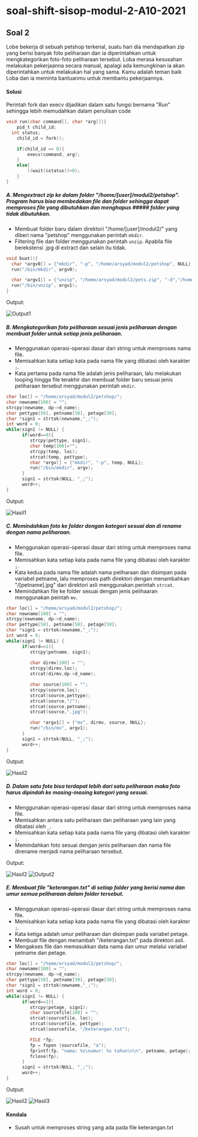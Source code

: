 # soal-shift-sisop-modul-2-A10-2021

## Soal 2

Lobe bekerja di sebuah petshop terkenal, suatu hari dia mendapatkan zip yang berisi banyak foto peliharaan dan ia diperintahkan untuk mengkategorikan foto-foto peliharaan tersebut. Loba merasa kesusahan melakukan pekerjaanna secara manual, apalagi ada kemungkinan ia akan diperintahkan untuk melakukan hal yang sama. Kamu adalah teman baik Loba dan ia meminta bantuanmu untuk membantu pekerjaannya.

#### Solusi

Perintah fork dan execv dijadikan dalam satu fungsi bernama "Run" sehingga lebih memudahkan dalam penulisan code

```c
void run(char command[], char *arg[]){
	pid_t child_id;
  int status;
	child_id = fork();

	if(child_id == 0){
		execv(command, arg);
	}
	else{
		((wait(&status))>0);
	}
}
```

##### A. Mengextract zip ke dalam folder "/home/[user]/modul2/petshop". Program harus bisa membedakan file dan folder sehingga dapat memproses file yang dibutuhkan dan menghapus #####	 folder yang tidak dibutuhkan.
- Membuat folder baru dalam direktori "/home/[user]/modul2/" yang diberi nama "petshop" menggunakan perintah ```mkdir```.
- Filtering file dan folder menggunakan perintah ```unzip```. Apabila file berekstensi .jpg di extract dan selain itu tidak.

```c
void buat(){
  char *argv0[] = {"mkdir", "-p", "/home/arsyad/modul2/petshop", NULL};
  run("/bin/mkdir", argv0);

  char *argv1[] = {"unzip", "/home/arsyad/modul2/pets.zip", "-d","/home/arsyad/modul2/petshop", "*.jpg",NULL};
  run("/bin/unzip", argv1);
}
```

Output:

![Output1](https://user-images.githubusercontent.com/73766214/115992978-9e3ae900-a5fa-11eb-9d76-d5a5a7fa5464.png)

##### B. Mengkategorikan foto peliharaan sesuai jenis peliharaan dengan membuat folder untuk setiap jenis peliharaan.
- Menggunakan operasi-operasi dasar dari string untuk memproses nama file.
- Memisahkan kata setiap kata pada nama file yang dibatasi oleh karakter ```;```.
- Kata pertama pada nama file adalah jenis peliharaan, lalu melakukan looping hingga file terakhir dan membuat folder baru sesuai jenis peliharaan tersebut menggunakan perintah ```mkdir```.

```c
char loc[] = "/home/arsyad/modul2/petshop/";
char newname[100] = "";
strcpy(newname, dp->d_name);
char pettype[50], petname[50], petage[50];
char *sign1 = strtok(newname,"_;");
int word = 0;
while(sign1 != NULL) {
      if(word==0){ 
         strcpy(pettype, sign1);
         char temp[100]="";
         strcpy(temp, loc);
         strcat(temp, pettype);
         char *argv[] = {"mkdir", "-p", temp, NULL};
         run("/bin/mkdir", argv);
      }
      sign1 = strtok(NULL, "_;");
      word++;
}
```

Output:

![Hasil1](https://user-images.githubusercontent.com/73766214/115993002-d17d7800-a5fa-11eb-808c-eca2a3d40c1c.png)

##### C. Memindahkan foto ke folder dengan kategori sesuai dan di rename dengan nama peliharaan.
- Menggunakan operasi-operasi dasar dari string untuk memproses nama file.
- Memisahkan kata setiap kata pada nama file yang dibatasi oleh karakter ```;```.
- Kata kedua pada nama file adalah nama peliharaan dan disimpan pada variabel petname, lalu memproses path direktori dengan menambahkan "/[petname].jpg" dari direktori asli menggunakan perintah ```strcat```.
- Memindahkan file ke folder sesuai dengan jenis pelihaaran menggunakan peintah ```mv```.

```c
char loc[] = "/home/arsyad/modul2/petshop/";
char newname[100] = "";
strcpy(newname, dp->d_name);
char pettype[50], petname[50], petage[50];
char *sign1 = strtok(newname,"_;");
int word = 0;
while(sign1 != NULL) {
      if(word==1){ 
         strcpy(petname, sign1); 
                    
         char dirmv[100] = "";
         strcpy(dirmv,loc);
         strcat(dirmv,dp->d_name);

         char source[100] = "";
         strcpy(source,loc);
         strcat(source,pettype);
         strcat(source,"/");
         strcat(source,petname);
         strcat(source,".jpg");

         char *argv1[] = {"mv", dirmv, source, NULL};
         run("/bin/mv", argv1);
      }
      sign1 = strtok(NULL, "_;");
      word++;
}
```

Output:

![Hasil2](https://user-images.githubusercontent.com/73766214/115993019-e3f7b180-a5fa-11eb-98f6-66ac5582dd25.png)

##### D. Dalam satu foto bisa terdapat lebih dari satu peliharaan maka foto harus dipindah ke masing-masing kategori yang sesuai.
- Menggunakan operasi-operasi dasar dari string untuk memproses nama file.
- Memisahkan antara satu peliharaan dan peliharaan yang lain yang dibatasi oleh ```_```.
- Memisahkan kata setiap kata pada nama file yang dibatasi oleh karakter ```;```.
- Memindahkan foto sesuai dengan jenis peliharaan dan nama file direname menjadi nama peliharaan tersebut.

Output:

![Hasil2](https://user-images.githubusercontent.com/73766214/115993027-f2de6400-a5fa-11eb-8434-a2df36be966e.png)
![Output2](https://user-images.githubusercontent.com/73766214/115993047-0e496f00-a5fb-11eb-883f-ec39a546d02c.png)

##### E. Membuat file "keterangan.txt" di setiap folder yang berisi nama dan umur semua peliharaan dalam folder tersebut. 
- Menggunakan operasi-operasi dasar dari string untuk memproses nama file.
- Memisahkan kata setiap kata pada nama file yang dibatasi oleh karakter ```;```.
- Kata ketiga adalah umur peliharaan dan disimpan pada variabel petage.
- Membuat file dengan menambah "/keterangan.txt" pada direktori asli.
- Mengakses file dan memasukkan data nama dan umur melalui variabel petname dan petage.

```c
char loc[] = "/home/arsyad/modul2/petshop/";
char newname[100] = "";
strcpy(newname, dp->d_name);
char pettype[50], petname[50], petage[50];
char *sign1 = strtok(newname,"_;");
int word = 0;
while(sign1 != NULL) {
      if(word==2){ 
         strcpy(petage, sign1); 
         char sourcefile[100] = "";
         strcat(sourcefile, loc);
         strcat(sourcefile, pettype);
         strcat(sourcefile, "/keterangan.txt");

         FILE *fp;
         fp = fopen (sourcefile, "a");
         fprintf(fp, "nama: %s\numur: %s tahun\n\n", petname, petage);
         fclose(fp);
      }
      sign1 = strtok(NULL, "_;");
      word++;
}
```
Output:

![Hasil2](https://user-images.githubusercontent.com/73766214/115993061-27522000-a5fb-11eb-8039-1eaa41f68e0b.png)
![Hasil3](https://user-images.githubusercontent.com/73766214/115993066-3a64f000-a5fb-11eb-941a-b36db1c2a22e.png)

#### Kendala
- Susah untuk memproses string yang ada pada file keterangan.txt
